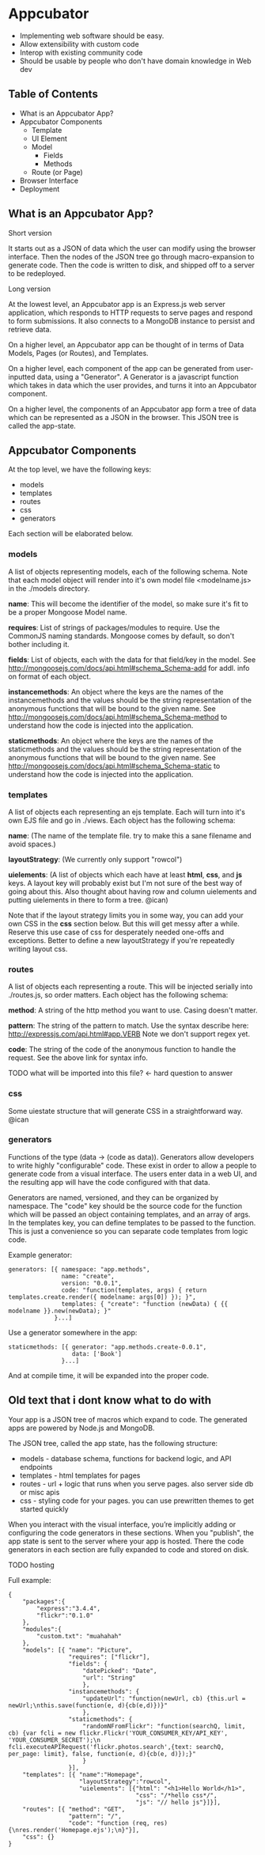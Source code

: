 Appcubator
==========

- Implementing web software should be easy.
- Allow extensibility with custom code
- Interop with existing community code
- Should be usable by people who don't have domain knowledge in Web dev 

Table of Contents
-----------------

* What is an Appcubator App?
* Appcubator Components
    * Template
    * UI Element
    * Model
        * Fields
        * Methods
    * Route (or Page)
* Browser Interface
* Deployment

What is an Appcubator App?
--------------------------

Short version

It starts out as a JSON of data which the user can modify using the browser interface.
Then the nodes of the JSON tree go through macro-expansion to generate code.
Then the code is written to disk, and shipped off to a server to be redeployed.

Long version

At the lowest level, an Appcubator app is an Express.js web server application,
which responds to HTTP requests to serve pages and respond to form submissions.
It also connects to a MongoDB instance to persist and retrieve data.

On a higher level, an Appcubator app can be thought of in terms of
Data Models, Pages (or Routes), and Templates.

On a higher level, each component of the app can be generated from user-inputted data,
using a "Generator".
A Generator is a javascript function which takes in data which the user provides, and turns it into an Appcubator component.

On a higher level, the components of an Appcubator app form a tree of data which can be represented as a JSON in the browser. This JSON tree is called the app-state.

Appcubator Components
---------------------
At the top level, we have the following keys:

* models
* templates
* routes
* css
* generators

Each section will be elaborated below.

### models

A list of objects representing models, each of the following schema. Note that each model object will render into it's own model file <modelname.js> in the ./models directory.

**name**: This will become the identifier of the model, so make sure it's fit to be a proper Mongoose Model name.

**requires**: List of strings of packages/modules to require. Use the CommonJS naming standards. Mongoose comes by default, so don't bother including it.

**fields**: List of objects, each with the data for that field/key in the model.
See http://mongoosejs.com/docs/api.html#schema_Schema-add for addl. info on format of each object.

**instancemethods**: An object where the keys are the names of the instancemethods and the values should be the string representation of the anonymous functions that will be bound to the given name.
See http://mongoosejs.com/docs/api.html#schema_Schema-method to understand how the code is injected into the application.

**staticmethods**: An object where the keys are the names of the staticmethods and the values should be the string representation of the anonymous functions that will be bound to the given name.
See http://mongoosejs.com/docs/api.html#schema_Schema-static to understand how the code is injected into the application.

### templates

A list of objects each representing an ejs template. Each will turn into it's own EJS file and go in ./views. Each object has the following schema:

**name**: (The name of the template file. try to make this a sane filename and avoid spaces.)

**layoutStrategy**: (We currently only support "rowcol")

**uielements**: (A list of objects which each have at least **html**, **css**, and **js** keys. A layout key will probably exist but I'm not sure of the best way of going about this. Also thought about having row and column uielements and putting uielements in there to form a tree. @ican)

Note that if the layout strategy limits you in some way, you can add your own CSS in the **css** section below. But this will get messy after a while. Reserve this use case of css for desperately needed one-offs and exceptions. Better to define a new layoutStrategy if you're repeatedly writing layout css.

### routes

A list of objects each representing a route. This will be injected serially into ./routes.js, so order matters. Each object has the following schema:

**method**: A string of the http method you want to use. Casing doesn't matter. 

**pattern**: The string of the pattern to match. Use the syntax describe here: http://expressjs.com/api.html#app.VERB Note we don't support regex yet. 

**code**: The string of the code of the anonymous function to handle the request. See the above link for syntax info.

TODO what will be imported into this file? <- hard question to answer

### css

Some uiestate structure that will generate CSS in a straightforward way. @ican


### generators

Functions of the type (data -> (code as data)).
Generators allow developers to write highly "configurable" code.
These exist in order to allow a people to generate code from a visual interface.
The users enter data in a web UI, and the resulting app will have the code configured with that data.

Generators are named, versioned, and they can be organized by namespace.
The "code" key should be the source code for the function which will be passed an object containing templates, and an array of args. In the templates key, you can define templates to be passed to the function. This is just a convenience so you can separate code templates from logic code.

Example generator:

    generators: [{ namespace: "app.methods",
                   name: "create",
                   version: "0.0.1",
                   code: "function(templates, args) { return templates.create.render({ modelname: args[0]) }); }",
                   templates: { "create": "function (newData) { {{ modelname }}.new(newData); }"
                 }...]

Use a generator somewhere in the app:

    staticmethods: [{ generator: "app.methods.create-0.0.1",
                      data: ['Book']
                   }...]

And at compile time, it will be expanded into the proper code.


Old text that i dont know what to do with
------------

Your app is a JSON tree of macros which expand to code.
The generated apps are powered by Node.js and MongoDB.

The JSON tree, called the app state, has the following structure:

- models - database schema, functions for backend logic, and API endpoints
- templates - html templates for pages
- routes - url + logic that runs when you serve pages. also server side db or misc apis
- css - styling code for your pages. you can use prewritten themes to get started quickly

When you interact with the visual interface, you’re implicitly adding or configuring the code generators in these sections.
When you "publish", the app state is sent to the server where your app is hosted. There the code generators in each section are fully expanded to code and stored on disk.

TODO hosting

Full example:

    {
        "packages":{
            "express":"3.4.4",
            "flickr":"0.1.0"
        },
        "modules":{
            "custom.txt": "muahahah"
        },
        "models": [{ "name": "Picture",
                     "requires": ["flickr"],
                     "fields": {
                         "datePicked": "Date",
                         "url": "String"
                         },
                     "instancemethods": {
                         "updateUrl": "function(newUrl, cb) {this.url = newUrl;\nthis.save(function(e, d){cb(e,d)})}"
                         },
                     "staticmethods": {
                         "randomNFromFlickr": "function(searchQ, limit, cb) {var fcli = new flickr.Flickr('YOUR_CONSUMER_KEY/API_KEY', 'YOUR_CONSUMER_SECRET');\n fcli.executeAPIRequest('flickr.photos.search',{text: searchQ, per_page: limit}, false, function(e, d){cb(e, d)});}"
                         }
                     }],
        "templates": [{ "name":"Homepage",
                        "layoutStrategy":"rowcol",
                        "uielements": [{"html": "<h1>Hello World</h1>",
                                        "css": "/*hello css*/",
                                        "js": "// hello js"}]}],
        "routes": [{ "method": "GET",
                     "pattern": "/",
                     "code": "function (req, res) {\nres.render('Homepage.ejs');\n}"}],
        "css": {}
    }
